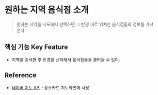 
# 원하는 지역 음식점 소개
> 원하는 지역을 지도에서 선택하면 그 반경 내로 위치한 음식점들의 정보를 가져온다.

## 핵심 기능  Key Feature
- 지역을 검색한 후 반경을 선택해서 음식점들을 불러올 수 있다.


## Reference

- [네이버 지도 API](링크url) : 장소카드 지도화면에 사용

